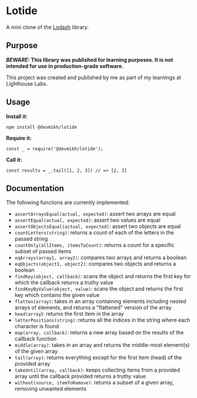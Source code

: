 # Lotide

A mini clone of the [Lodash](https://lodash.com) library.

## Purpose

**_BEWARE:_ This library was published for learning purposes. It is _not_ intended for use in production-grade software.**

This project was created and published by me as part of my learnings at Lighthouse Labs. 

## Usage

**Install it:**

`npm install @devmikh/lotide`

**Require it:**

`const _ = require('@devmikh/lotide');`

**Call it:**

`const results = _.tail([1, 2, 3]) // => [2, 3]`

## Documentation

The following functions are currently implemented:

* `assertArraysEqual(actual, expected)`: assert two arrays are equal
* `assertEqual(actual, expected)`: assert two values are equal
* `assertObjectsEqual(actual, expected)`: assert two objects are equal
* `countLetters(string)`: returns a count of each of the letters in the passed string
* `countOnly(allItems, itemsToCount)`: returns a count for a specific subset of passed items
* `eqArrays(array1, array2)`: compares two arrays and returns a boolean
* `eqObjects(object1, object2)`: compares two objects and returns a boolean
* `findKey(object, callback)`: scans the object and returns the first key for which the callback returns a truthy value
* `findKeyByValue(object, value)`: scans the object and returns the first key which contains the given value
* `flatten(array)`: takes in an array containing elements including nested arrays of elements, and returns a "flattened" version of the array
* `head(array`): returns the first item in the array
* `letterPositions(string)`: returns all the indices in the string where each character is found
* `map(array, callback)`: returns a new array based on the results of the callback function
* `middle(array)`: takes in an array and returns the middle-most element(s) of the given array
* `tail(array)`: returns everything except for the first item (head) of the provided array
* `takeUntil(array, callback)`: keeps collecting items from a provided array until the callback provided returns a truthy value
* `without(source, itemToRemove)`: returns a subset of a given array, removing unwanted elements